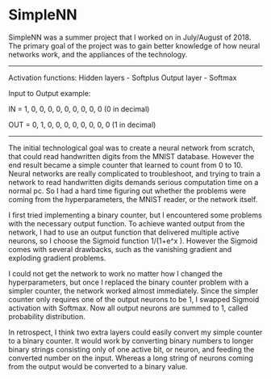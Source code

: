 # SimpleNN
SimpleNN was a summer project that I worked on in July/August of 2018. The primary goal of the project was to gain better knowledge of how neural networks work, and the appliances of the technology.

_______________________________________________________________________________________________
Activation functions:
Hidden layers   -   Softplus
Output layer    -   Softmax

Input to Output example:

IN  =   1, 0, 0, 0, 0, 0, 0, 0, 0, 0    (0 in decimal)

OUT =   0, 1, 0, 0, 0, 0, 0, 0, 0, 0    (1 in decimal)
_______________________________________________________________________________________________


The initial technological goal was to create a neural network from scratch, that could read handwritten digits from the MNIST database. However the end result became a simple counter that learned to count from 0 to 10. Neural networks are really complicated to troubleshoot, and trying to train a network to read handwritten digits demands serious computation time on a normal pc. So I had a hard time figuring out whether the problems were coming from the hyperparameters, the MNIST reader, or the network itself.

I first tried implementing a binary counter, but I encountered some problems with the necessary output function. To achieve wanted output from the network, I had to use an output function that delivered multiple active neurons, so I choose the Sigmoid function 1/(1+e^x ). However the Sigmoid comes with several drawbacks, such as the vanishing gradient and exploding gradient problems.

I could not get the network to work no matter how I changed the hyperparameters, but once I replaced the binary counter problem with a simpler counter, the network worked almost immediately. Since the simpler counter only requires one of the output neurons to be 1, I swapped Sigmoid activation with Softmax. Now all output neurons are summed to 1, called probability distribution.

In retrospect, I think two extra layers could easily convert my simple counter to a binary counter. It would work by converting binary numbers to longer binary strings consisting only of one active bit, or neuron, and feeding the converted number on the input. Whereas a long string of neurons coming from the output would be converted to a binary value.
